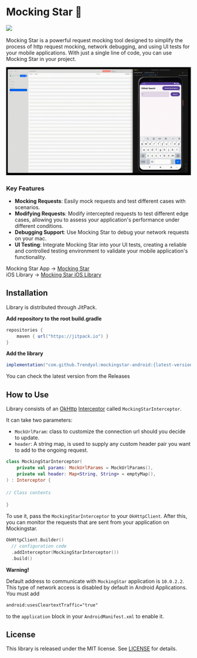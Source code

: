 # Mocking Star 🌟

[![](https://jitpack.io/v/Trendyol/mockingstar-android.svg)](https://jitpack.io/#Trendyol/mockingstar-android)


Mocking Star is a powerful request mocking tool designed to simplify the process of http request mocking, network debugging, and using UI tests for your mobile applications.  With just a single line of code, you can use Mocking Star in your project.

![](/img/demo.gif)

### Key Features

- **Mocking Requests**: Easily mock requests and test different cases with scenarios.
- **Modifying Requests**: Modify intercepted requests to test different edge cases, allowing you to assess your application's performance under different conditions.
- **Debugging Support**: Use Mocking Star to debug your network requests on your mac.
- **UI Testing**: Integrate Mocking Star into your UI tests, creating a reliable and controlled testing environment to validate your mobile application's functionality.

Mocking Star App -> [Mocking Star](https://github.com/Trendyol/mockingstar) <br>
iOS Library -> [Mocking Star iOS Library](https://github.com/Trendyol/mockingstar-ios)

## Installation

Library is distributed through JitPack.

**Add repository to the root build.gradle**

```gradle
repositories {
	maven { url("https://jitpack.io") }
}
```

**Add the library**

```gradle
implementation("com.github.Trendyol:mockingstar-android:{latest-version}")
```

You can check the latest version from the Releases

## How to Use

Library consists of an [OkHttp](https://square.github.io/okhttp/) [Interceptor](https://square.github.io/okhttp/features/interceptors/) called `MockingStarInterceptor`. 

It can take two parameters: 
- `MockUrlParam`: class to customize the connection url should you decide to update.
- `header`: A string map, is used to supply any custom header pair you want to add to the ongoing request.

```kotlin
class MockingStarInterceptor(
	private val params: MockUrlParams = MockUrlParams(),
	private val header: Map<String, String> = emptyMap(),
) : Interceptor {

// Class contents

}
```

To use it, pass the `MockingStarInterceptor` to your `OkHttpClient`. After this, you can monitor the requests that are sent from your application on Mockingstar.

```kotlin
OkHttpClient.Builder()
  // configuration code
  .addInterceptor(MockingStarInterceptor())
  .build()
```

**Warning!**

Default address to communicate with `MockingStar` application is `10.0.2.2`. This type of network access is disabled by default in Android Applications. You must add 

```xml
android:usesCleartextTraffic="true"
```

to the `application` block in your `AndroidManifest.xml` to enable it.


## License

This library is released under the MIT license. See [LICENSE](LICENSE) for details.
